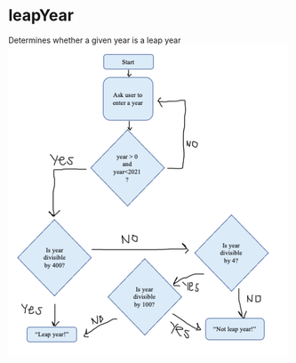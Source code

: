 # leapYear
Determines whether a given year is a leap year
![leapYear program design - with error handling](./flowchart.png)
